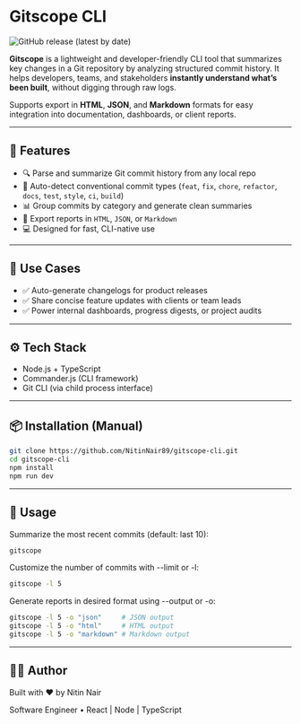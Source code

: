 # Gitscope CLI

![GitHub release (latest by date)](https://img.shields.io/github/v/release/NitinNair89/gitscope-cli)

**Gitscope** is a lightweight and developer-friendly CLI tool that summarizes key changes in a Git repository by analyzing structured commit history. It helps developers, teams, and stakeholders **instantly understand what’s been built**, without digging through raw logs.

Supports export in **HTML**, **JSON**, and **Markdown** formats for easy integration into documentation, dashboards, or client reports.

---

## 🚀 Features

- 🔍 Parse and summarize Git commit history from any local repo
- 🧠 Auto-detect conventional commit types (`feat`, `fix`, `chore`, `refactor`, `docs`, `test`, `style`, `ci`, `build`)
- 📊 Group commits by category and generate clean summaries
- 📁 Export reports in `HTML`, `JSON`, or `Markdown`
- 💻 Designed for fast, CLI-native use

---

## 📌 Use Cases

- ✅ Auto-generate changelogs for product releases
- ✅ Share concise feature updates with clients or team leads
- ✅ Power internal dashboards, progress digests, or project audits

---

## ⚙️ Tech Stack

- Node.js + TypeScript
- Commander.js (CLI framework)
- Git CLI (via child process interface)

---

## 📦 Installation (Manual)

```bash
git clone https://github.com/NitinNair89/gitscope-cli.git
cd gitscope-cli
npm install
npm run dev
```

---

## 🧪 Usage

Summarize the most recent commits (default: last 10):

```bash
gitscope
```

Customize the number of commits with --limit or -l:

```bash
gitscope -l 5
```

Generate reports in desired format using --output or -o:

```bash
gitscope -l 5 -o "json"     # JSON output
gitscope -l 5 -o "html"     # HTML output
gitscope -l 5 -o "markdown" # Markdown output
```

---

## 👨‍💻 Author

Built with ❤️ by Nitin Nair

Software Engineer • React | Node | TypeScript
